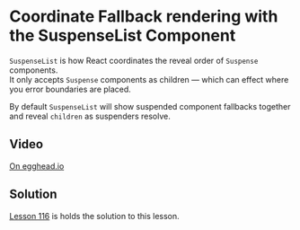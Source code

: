 # Coordinate Fallback rendering with the SuspenseList Component

`SuspenseList` is how React coordinates the reveal order of `Suspense` components.  
It only accepts `Suspense` components as children — which can effect where you error boundaries are placed.

By default `SuspenseList` will show suspended component fallbacks together and reveal `children` as suspenders resolve.

## Video

[On egghead.io](https://egghead.io/lessons/react-coordinate-fallback-rendering-with-the-suspenselist-component?af=1x80ad)

## Solution

[Lesson 116](../116) is holds the solution to this lesson.
